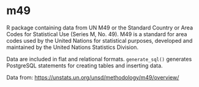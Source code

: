 # m49

R package containing data from UN M49 or the Standard Country or Area Codes for Statistical Use (Series M, No. 49). M49 is a standard for area codes used by the United Nations for statistical purposes, developed and maintained by the United Nations Statistics Division.

Data are included in flat and relational formats. `generate_sql()` generates PostgreSQL statements for creating tables and inserting data.

Data from: https://unstats.un.org/unsd/methodology/m49/overview/
